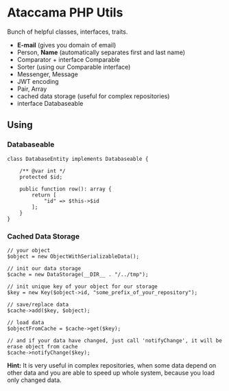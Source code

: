 # Ataccama PHP Utils
Bunch of helpful classes, interfaces, traits.
- **E-mail** (gives you domain of email)
- Person, **Name** (automatically separates first and last name)
- Comparator + interface Comparable
- Sorter (using our Comparable interface)
- Messenger, Message
- JWT encoding
- Pair, Array
- cached data storage (useful for complex repositories)
- interface Databaseable

## Using
### Databaseable
```
class DatabaseEntity implements Databaseable {

    /** @var int */
    protected $id;

    public function row(): array {
        return [
            "id" => $this->$id
        ];
    }
}
```
### Cached Data Storage
```
// your object
$object = new ObjectWithSerializableData();

// init our data storage
$cache = new DataStorage(__DIR__ . "/../tmp");

// init unique key of your object for our storage
$key = new Key($object->id, "some_prefix_of_your_repository");

// save/replace data
$cache->add($key, $object);

// load data
$objectFromCache = $cache->get($key);

// and if your data have changed, just call 'notifyChange', it will be erase object from cache
$cache->notifyChange($key);
```
**Hint:** It is very useful in complex repositories, when some data depend on other data and you are able to speed up whole system, because you load only changed data.